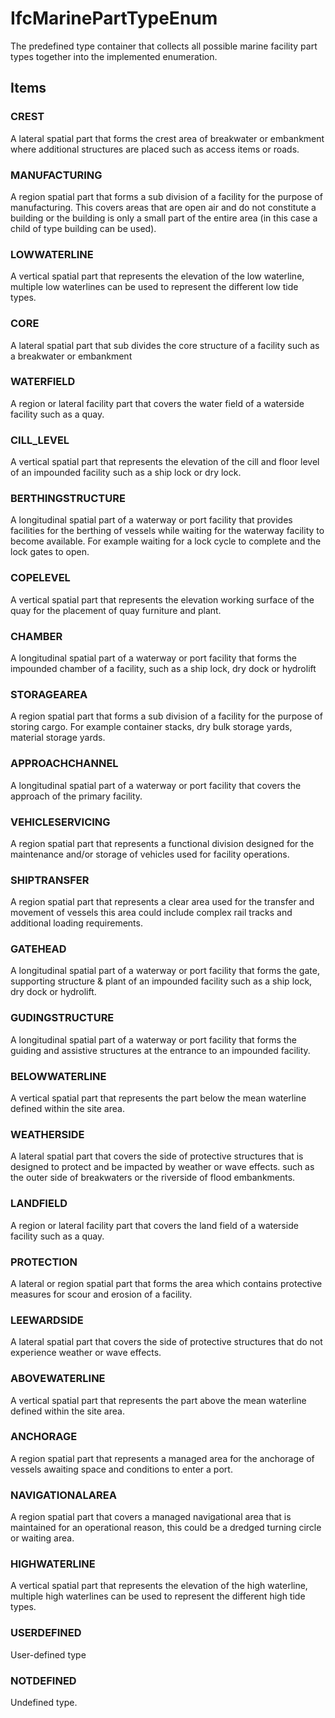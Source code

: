 # IfcMarinePartTypeEnum

The predefined type container that collects all possible marine facility part types together into the implemented enumeration.
<!-- end of short definition -->


## Items

### CREST
A lateral spatial part that forms the crest area of breakwater or embankment where additional structures are placed such as access items or roads.

### MANUFACTURING
A region spatial part that forms a sub division of a facility for the purpose of manufacturing. This covers areas that are open air and do not constitute a building or the building is only a small part of the entire area (in this case a child of type building can be used).

### LOWWATERLINE
A vertical spatial part that represents the elevation of the low waterline, multiple low waterlines can be used to represent the different low tide types.

### CORE
A lateral spatial part that sub divides the core structure of a facility such as a breakwater or embankment

### WATERFIELD
A region or lateral facility part that covers the water field of a waterside facility such as a quay.

### CILL_LEVEL
A vertical spatial part that represents the elevation of the cill and floor level of an impounded facility such as a ship lock or dry lock.

### BERTHINGSTRUCTURE
A longitudinal spatial part of a waterway or port facility that provides facilities for the berthing of vessels while waiting for the waterway facility to become available. For example waiting for a lock cycle to complete and the lock gates to open.

### COPELEVEL
A vertical spatial part that represents the elevation working surface of the quay for the placement of quay furniture and plant.

### CHAMBER
A longitudinal spatial part of a waterway or port facility that forms the impounded chamber of a facility, such as a ship lock, dry dock or hydrolift

### STORAGEAREA
A region spatial part that forms a sub division of a facility for the purpose of storing cargo. For example container stacks, dry bulk storage yards, material storage yards.

### APPROACHCHANNEL
A longitudinal spatial part of a waterway or port facility that covers the approach of the primary facility.

### VEHICLESERVICING
A region spatial part that represents a functional division designed for the maintenance and/or storage of vehicles used for facility operations.

### SHIPTRANSFER
A region spatial part that represents a clear area used for the transfer and movement of vessels this area could include complex rail tracks and additional loading requirements.

### GATEHEAD
A longitudinal spatial part of a waterway or port facility that forms the gate, supporting structure & plant of an impounded facility such as a ship lock, dry dock or hydrolift.

### GUDINGSTRUCTURE
A longitudinal spatial part of a waterway or port facility that forms the guiding and assistive structures at the entrance to an impounded facility.

### BELOWWATERLINE
A vertical spatial part that represents the part below the mean waterline defined within the site area.

### WEATHERSIDE
A lateral spatial part that covers the side of protective structures that is designed to protect and be impacted by weather or wave effects. such as the outer side of breakwaters or the riverside of flood embankments.

### LANDFIELD
A region or lateral facility part that covers the land field of a waterside facility such as a quay.

### PROTECTION
A lateral or region spatial part that forms the area which contains protective measures for scour and erosion of a facility.

### LEEWARDSIDE
A lateral spatial part that covers the side of protective structures that do not experience weather or wave effects.

### ABOVEWATERLINE
A vertical spatial part that represents the part above the mean waterline defined within the site area.

### ANCHORAGE
A region spatial part that represents a managed area for the anchorage of vessels awaiting space and conditions to enter a port.

### NAVIGATIONALAREA
A region spatial part that covers a managed navigational area that is maintained for an operational reason, this could be a dredged turning circle or waiting area.

### HIGHWATERLINE
A vertical spatial part that represents the elevation of the high waterline, multiple high waterlines can be used to represent the different high tide types.

### USERDEFINED
User-defined type

### NOTDEFINED
Undefined type.
